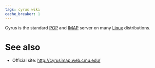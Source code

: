 ```yaml
---
tags: cyrus wiki
cache_breaker: 1
---
```


Cyrus is the standard [POP](/wiki/POP) and [IMAP](/wiki/IMAP) server on many [Linux](/wiki/Linux) distributions.

# See also

-   Official site: <http://cyrusimap.web.cmu.edu/>
